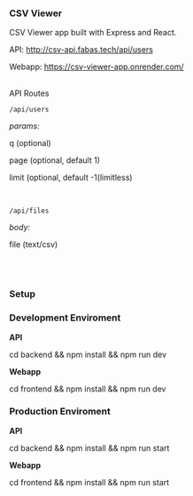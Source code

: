 ### CSV Viewer        

CSV Viewer app built with Express and React.

API: http://csv-api.fabas.tech/api/users

Webapp: https://csv-viewer-app.onrender.com/

<br>
API Routes
<br>

`/api/users`

*params:*

q (optional)

page (optional, default 1)

limit (optional, default -1(limitless)

<br>

`/api/files`

*body:*

file (text/csv)


<br>
<br>

### Setup        

### Development Enviroment

**API**

cd backend && npm install && npm run dev

**Webapp**

cd frontend && npm install && npm run dev

### Production Enviroment

**API**

cd backend && npm install && npm run start

**Webapp**

cd frontend && npm install && npm run start
